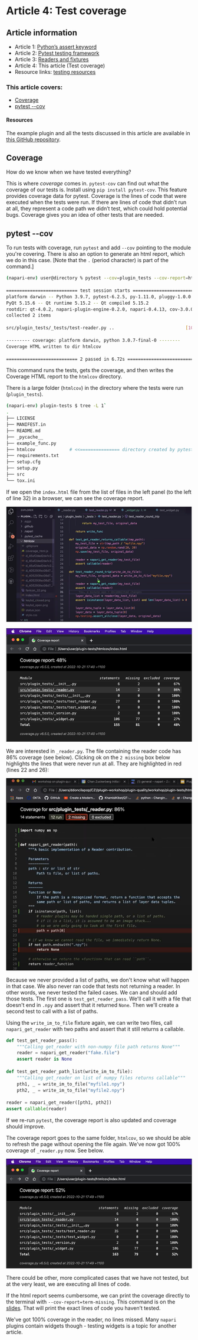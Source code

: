 # Article 4: Test coverage

## Article information  

* Article 1: [Python’s assert keyword](./Article-1-pythons-assert-keyword.md) 
* Article 2: [Pytest testing framework](./Article-2-pytest-testing-frameworks)  
* Article 3: [Readers and fixtures](./Article-3-readers-and-fixtures)  
* Article 4: This article (Test coverage)   
* Resource links: [testing resources](./Testing-resources.md)   

### This article covers:   
* [Coverage](#coverage)
* [pytest --cov](#pytest---cov)    
 
#### Resources  
The example plugin and all the tests discussed in this article are available in [this GitHub repository](https://github.com/DragaDoncila/plugin-tests).    

## Coverage  
How do we know when we have tested everything? 

This is where _coverage_ comes in. `pytest-cov` can find out what the coverage of our tests is. Install using 
`pip install pytest-cov`. This feature provides coverage data for pytest. Coverage is the lines of code that were executed when the tests were run. If there are lines of code that didn’t run at all, they represent a code path we didn’t test, which could hold potential bugs. Coverage gives you an idea of other tests that are needed. 

## pytest --cov  

To run tests with coverage, run `pytest` and add `--cov` pointing to the module you're covering. There is also an option to generate an html report, which we do in this case. [Note that the `.` (period character) is part of the command.]  

```bash
(napari-env) user@directory % pytest --cov=plugin_tests --cov-report=html .  

=========================== test session starts ==========================  
platform darwin -- Python 3.9.7, pytest-6.2.5, py-1.11.0, pluggy-1.0.0  
PyQt 5.15.6 -- Qt runtime 5.15.2 -- Qt compiled 5.15.2  
rootdir: qt-4.0.2, napari-plugin-engine-0.2.0, napari-0.4.13, cov-3.0.0  
collected 2 items  

src/plugin_tests/_tests/test-reader.py ..                           [100%]  

--------- coverage: platform darwin, python 3.0.7-final-0 --------  
Coverage HTML written to dir htmlcov  

=========================== 2 passed in 6.72s ==========================  
```

This command runs the tests, gets the coverage, and then writes the Coverage HTML report to the `htmlcov` directory.

There is a large folder (`htmlcov`) in the directory where the tests were run (`plugin_tests`). 

```bash
(napari-env) plugin-tests $ tree -L 1`  
.  
├── LICENSE    
├── MANIFEST.in  
├── README.md  
├── _pycache__  
├── example_func.py  
├── htmlcov		        # <<=============== directory created by pytest-cov
├── requirements.txt  
├── setup.cfg  
├── setup.py  
├── src  
└── tox.ini  
```

If we open the `index.html` file from the list of files in the left panel (to the left of line 32) in a browser, we can see the coverage report. 

![htmlcov directory](../../images/Test_Coverage_htmlcov_directory.png)

![Coverage Report](../../images/Coverage_report.png)

We are interested in `_reader.py`. The file containing the reader code has 86% coverage (see below). Clicking ok on the `2 missing` box below highlights the lines that were never run at all. They are highlighted in red (lines 22 and 26): 

![Lines not run highlighted in red](../../images/Lines_not_run_highlighted_in_red.png)

Because we never provided a list of paths, we don't know what will happen in that case. We also never ran code that tests not returning a reader. In other words, we never tested the failed cases. We can and should add those tests. The first one is `test_get_reader_pass`. We'll call it with a file that doesn't end in `.npy` and assert that it returned `None`. Then we'll create a second test to call with a list of paths.

Using the `write_im_to_file` fixture again, we can write two files, call `napari_get_reader` with two paths and assert that it still returns a callable.
```python
def test_get_reader_pass():  
    """Calling get_reader with non-numpy file path returns None"""  
    reader = napari_get_reader("fake.file")  
    assert reader is None  
    
def test_get_reader_path_list(write_im_to_file):  
    """Calling get_reader on list of numpy files returns callable"""  
    pth1, _ = write_im_to_file("myfile1.npy")
    pth2, _ = write_im_to_file("myfile2.npy")
    
reader = napari_get_reader([pth1, pth2])  
assert callable(reader)  
```

If we re-run `pytest`, the coverage report is also updated and coverage should improve.

The coverage report goes to the same folder, `htmlcov`, so we should be able to refresh the page without opening the file again. We've now got 100% coverage of `_reader.py` now. See below.

![second coverage report](../../images/Second_coverage_report.png)    

There could be other, more complicated cases that we have not tested, but at the very least, we are executing all lines of code.

If the html report seems cumbersome, we can print the coverage directly to the terminal with `--cov-report=term-missing`. This command is on the [slides](https://docs.google.com/presentation/d/1vD1_jhK6Xjqltmlp5Q2auXkgkvQTrr2d77_a9TqD6yk/edit#slide=id.g10c4a0816be_0_24). That will print the exact lines of code you haven’t tested.

We've got 100% coverage in the reader, no lines missed. Many `napari` plugins contain widgets though - testing widgets is a topic for another article.
